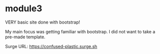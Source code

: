# module3

VERY basic site done with bootstrap! 

My main focus was getting familiar with bootstrap.
I did not want to take a pre-made template. 


Surge URL: 
https://confused-plastic.surge.sh
